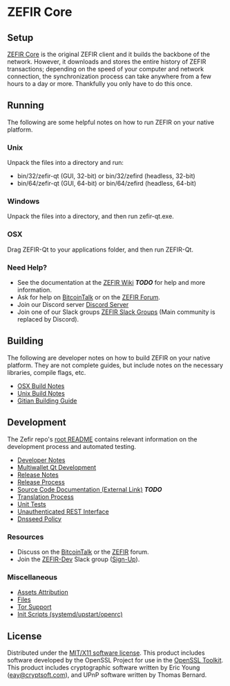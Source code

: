 ZEFIR Core
=====================

Setup
---------------------
[ZEFIR Core](http://zefir.icu/wallet) is the original ZEFIR client and it builds the backbone of the network. However, it downloads and stores the entire history of ZEFIR transactions; depending on the speed of your computer and network connection, the synchronization process can take anywhere from a few hours to a day or more. Thankfully you only have to do this once.

Running
---------------------
The following are some helpful notes on how to run ZEFIR on your native platform.

### Unix

Unpack the files into a directory and run:

- bin/32/zefir-qt (GUI, 32-bit) or bin/32/zefird (headless, 32-bit)
- bin/64/zefir-qt (GUI, 64-bit) or bin/64/zefird (headless, 64-bit)

### Windows

Unpack the files into a directory, and then run zefir-qt.exe.

### OSX

Drag ZEFIR-Qt to your applications folder, and then run ZEFIR-Qt.

### Need Help?

* See the documentation at the [ZEFIR Wiki](https://en.bitcoin.it/wiki/Main_Page) ***TODO***
for help and more information.
* Ask for help on [BitcoinTalk](https://bitcointalk.org/index.php?topic=1262920.0) or on the [ZEFIR Forum](http://forum.zefir.icu/).
* Join our Discord server [Discord Server](https://discord.zefir.icu)
* Join one of our Slack groups [ZEFIR Slack Groups](https://zefir.icu/slack-logins/) (Main community is replaced by Discord).

Building
---------------------
The following are developer notes on how to build ZEFIR on your native platform. They are not complete guides, but include notes on the necessary libraries, compile flags, etc.

- [OSX Build Notes](build-osx.md)
- [Unix Build Notes](build-unix.md)
- [Gitian Building Guide](gitian-building.md)

Development
---------------------
The Zefir repo's [root README](https://github.com/smartinsider/zefir/blob/master/README.md) contains relevant information on the development process and automated testing.

- [Developer Notes](developer-notes.md)
- [Multiwallet Qt Development](multiwallet-qt.md)
- [Release Notes](release-notes.md)
- [Release Process](release-process.md)
- [Source Code Documentation (External Link)](https://dev.visucore.com/bitcoin/doxygen/) ***TODO***
- [Translation Process](translation_process.md)
- [Unit Tests](unit-tests.md)
- [Unauthenticated REST Interface](REST-interface.md)
- [Dnsseed Policy](dnsseed-policy.md)

### Resources

* Discuss on the [BitcoinTalk](https://bitcointalk.org/index.php?topic=1262920.0) or the [ZEFIR](http://forum.zefir.icu/) forum.
* Join the [ZEFIR-Dev](https://zefir-dev.slack.com/) Slack group ([Sign-Up](https://zefir-dev.herokuapp.com/)).

### Miscellaneous
- [Assets Attribution](assets-attribution.md)
- [Files](files.md)
- [Tor Support](tor.md)
- [Init Scripts (systemd/upstart/openrc)](init.md)

License
---------------------
Distributed under the [MIT/X11 software license](http://www.opensource.org/licenses/mit-license.php).
This product includes software developed by the OpenSSL Project for use in the [OpenSSL Toolkit](https://www.openssl.org/). This product includes
cryptographic software written by Eric Young ([eay@cryptsoft.com](mailto:eay@cryptsoft.com)), and UPnP software written by Thomas Bernard.
